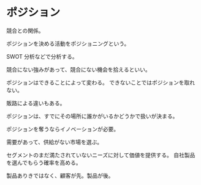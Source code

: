 # ポジション

競合との関係。

ポジションを決める活動をポジショニングという。

SWOT 分析などで分析する。

競合にない強みがあって、競合にない機会を拾えるといい。

ポジションはできることによって変わる。
できないことではポジションを取れない。

販路による違いもある。

ポジションは、すでにその場所に誰かがいるかどうかで扱いが決まる。

ポジションを奪うならイノベーションが必要。

需要があって、供給がない市場を選ぶ。

セグメントのまだ満たされていないニーズに対して価値を提供する。
自社製品を選んでもらう確率を高める。

製品ありきではなく、顧客が先。製品が後。
